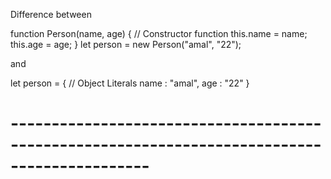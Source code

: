 Difference between

function Person(name, age) { // Constructor function
    this.name = name;
    this.age = age;
}
let person =  new Person("amal", "22");

and 

let person = { // Object Literals
    name : "amal",
    age : "22"
}

# ---------------------------------------------------------------------------------------------